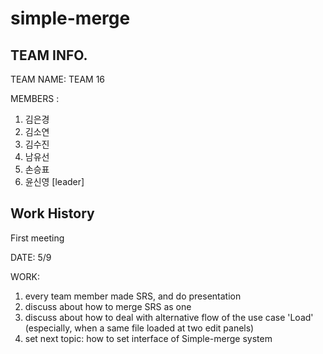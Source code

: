 ﻿# simple-merge

TEAM INFO.
-----------------
TEAM NAME: TEAM 16

MEMBERS  : 
1. 김은경
2. 김소연
3. 김수진
4. 남유선
5. 손승표
6. 윤신영 [leader]



Work History
----------------
First meeting

DATE: 5/9

WORK: 
1. every team member made SRS, and do presentation
2. discuss about how to merge SRS as one
3. discuss about how to deal with alternative flow of the use case 'Load'
   (especially, when a same file loaded at two edit panels)
4. set next topic: how to set interface of Simple-merge system


